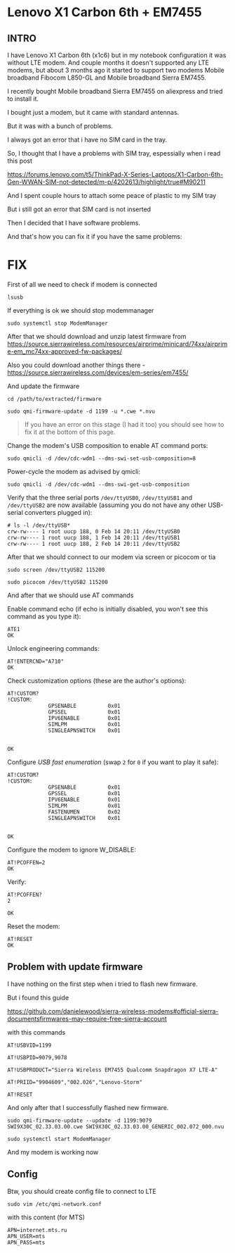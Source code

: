 

# Lenovo X1 Carbon 6th + EM7455

## INTRO

I have Lenovo X1 Carbon 6th (x1c6) but in my notebook configuration it was without LTE modem. And couple months it doesn't supported any LTE modems, but about 3 months ago it started to support two modems Mobile broadband Fibocom L850-GL and Mobile broadband Sierra EM7455.

I recently bought Mobile broadband Sierra EM7455 on aliexpress and tried to install it. 

I bought just a modem, but it came with standard antennas.

But it was with a bunch of problems.

I always got an error that i have no SIM card in the tray. 

So, I thought that I have a problems with SIM tray, espessially when i read this post

https://forums.lenovo.com/t5/ThinkPad-X-Series-Laptops/X1-Carbon-6th-Gen-WWAN-SIM-not-detected/m-p/4202613/highlight/true#M90211

And I spent couple hours to attach some peace of plastic to my SIM tray

But i still got an error that SIM card is not inserted

Then I decided that I have software problems. 

And that's how you can fix it if you have the same problems:

# FIX


First of all we need to check if modem is connected

```
lsusb
```

If everything is ok we should stop modemmanager


```
sudo systemctl stop ModemManager
```

After that we should download and unzip latest firmware from https://source.sierrawireless.com/resources/airprime/minicard/74xx/airprime-em_mc74xx-approved-fw-packages/

Also you could download another things there - https://source.sierrawireless.com/devices/em-series/em7455/

And update the firmware

```
cd /path/to/extracted/firmware
```

```
sudo qmi-firmware-update -d 1199 -u *.cwe *.nvu
```

>  If you have an error on this stage (I had it too) you should see how to fix it at the bottom of this page.

Change the modem's USB composition to enable AT command ports:

```
sudo qmicli -d /dev/cdc-wdm1 --dms-swi-set-usb-composition=8
```

Power-cycle the modem as advised by qmicli: 

```
sudo qmicli -d /dev/cdc-wdm1 --dms-swi-get-usb-composition
```

Verify that the three serial ports `/dev/ttyUSB0`, `/dev/ttyUSB1` and `/dev/ttyUSB2` are now available (assuming you do not have any other USB-serial converters plugged in):

```
# ls -l /dev/ttyUSB*
crw-rw---- 1 root uucp 188, 0 Feb 14 20:11 /dev/ttyUSB0
crw-rw---- 1 root uucp 188, 1 Feb 14 20:11 /dev/ttyUSB1
crw-rw---- 1 root uucp 188, 2 Feb 14 20:11 /dev/ttyUSB2
```

After that we should connect to our modem via screen or picocom or tia 

```
sudo screen /dev/ttyUSB2 115200
```

```
sudo picocom /dev/ttyUSB2 115200
```

And after that we should use AT commands

Enable command echo (if echo is initially disabled, you won't see this command as you type it):

```
ATE1
OK
```

Unlock engineering commands:

```
AT!ENTERCND="A710"
OK
```

Check customization options (these are the author's options): 

```
AT!CUSTOM?
!CUSTOM: 
             GPSENABLE          0x01
             GPSSEL             0x01
             IPV6ENABLE         0x01
             SIMLPM             0x01
             SINGLEAPNSWITCH    0x01


OK
```

Configure *USB fast enumeration* (swap `2` for `0` if you want to play it safe):

```
AT!CUSTOM?
!CUSTOM: 
             GPSENABLE          0x01
             GPSSEL             0x01
             IPV6ENABLE         0x01
             SIMLPM             0x01
             FASTENUMEN         0x02
             SINGLEAPNSWITCH    0x01


OK
```

Configure the modem to ignore W_DISABLE:

```
AT!PCOFFEN=2
OK
```

Verify:

```
AT!PCOFFEN?
2
   
OK
```

Reset the modem:

```
AT!RESET
OK
```

## Problem with update firmware

I have nothing on the first step when i tried to flash new firmware.

But i found this guide

https://github.com/danielewood/sierra-wireless-modems#official-sierra-documentsfirmwares-may-require-free-sierra-account

with this commands

```
AT!USBVID=1199
```

```
AT!USBPID=9079,9078
```

```
AT!USBPRODUCT="Sierra Wireless EM7455 Qualcomm Snapdragon X7 LTE-A"
```

```
AT!PRIID="9904609","002.026","Lenovo-Storm"
```

```
AT!RESET
```

And only after that I successfully flashed new firmware. 

```
sudo qmi-firmware-update --update -d 1199:9079 SWI9X30C_02.33.03.00.cwe SWI9X30C_02.33.03.00_GENERIC_002.072_000.nvu
```


```
sudo systemctl start ModemManager
```

And my modem is working now

## Config

Btw, you should create config file to connect to LTE

```
sudo vim /etc/qmi-network.conf
```

with this content (for MTS)

```
APN=internet.mts.ru
APN_USER=mts
APN_PASS=mts
```


